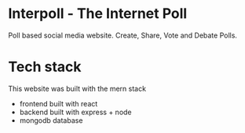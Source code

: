 # Interpoll - The Internet Poll

Poll based social media website. Create, Share, Vote and Debate Polls.

# Tech stack
This website was built with the mern stack
- frontend built with react
- backend built with express + node 
- mongodb database


